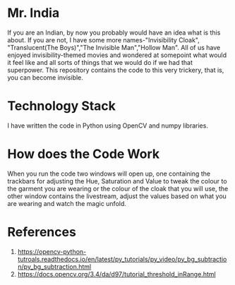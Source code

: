 # Mr. India
If you are an Indian, by now you probably would have an idea what is this about.
If you are not, I have some more names-"Invisibility Cloak", "Translucent(The Boys)","The Invisible Man","Hollow Man".
All of us have enjoyed invisibility-themed movies and wondered at somepoint what would it feel like and all sorts of things that we would do if we had that superpower.
This repository contains the code to this very trickery, that is, you can become invisible.
# Technology Stack
 I have written the code in Python using OpenCV and numpy libraries.
# How does the Code Work
When you run the code two windows will open up, one containing the trackbars for adjusting the Hue, Saturation and Value to tweak the colour to the garment you are wearing or the colour of the cloak that you will use, the other window contains the livestream, adjust the values based on what you are wearing and watch the magic unfold.
# References
1. https://opencv-python-tutroals.readthedocs.io/en/latest/py_tutorials/py_video/py_bg_subtraction/py_bg_subtraction.html
2. https://docs.opencv.org/3.4/da/d97/tutorial_threshold_inRange.html
